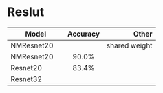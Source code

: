 # Reslut

| Model        | Accuracy          | Other  |
| ------------- |:-------------:| -----:|
| NMResnet20      | | shared weight |
| NMResnet20      | 90.0% | |
|  Resnet20     |   83.4%    |    |
|  Resnet32 |      |    |

